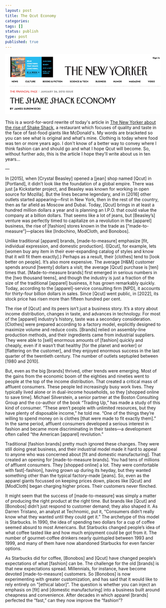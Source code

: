 ```yaml
---
layout: post
title: The Qcut Economy
categories:
tags: []
status: publish
type: post
published: true
---
```


<img src="/img/new-yorker-shake-shack-economy.png" alt="New Yorker masthead" />

 This is a word-for-word rewrite of today's article in <a href="http://www.newyorker.com/magazine/2015/01/26/shake-shack-economy">The New Yorker about the rise of Shake Shack</a>, a restaurant which focuses of quality and taste in the face of fast-food giants like McDonald's. My words are bracketed so you can see what is original and what's mine. Clothing is today where food was ten or more years ago. I don't know of a better way to convey where I think fashion can and should go and what I hope Qcut will become. So, without further ado, this is the article I hope they'll write about us in ten years...
 
 ––
 
 In [2015], when [Crystal Beasley] opened a [jean] shop named [Qcut] in [Portland], it didn’t look like the foundation of a global empire. There was just [a Kickstarter project, and Beasley was known for working in open source for Mozilla]. But the lines became legendary, and in [2016] other outlets started appearing—first in New York, then in the rest of the country, then as far afield as Moscow and Dubai. Today, [Qcut] brings in at least a hundred million dollars a year and is planning an I.P.O. that could value the company at a billion dollars. That seems like a lot of jeans, but [Beasley’s] venture was perfectly timed to capitalize on a revolution in the [apparel] business, the rise of [fashion] stores known in the trade as [“made-to-measure”]—places like [Indochino, ModCloth, and Bonobos].

Unlike traditional [apparel] brands, [made-to-measure] emphasize [fit, individual expression, and domestic production]. ([Qcut], for example, lets [women buy any item in their ever-expanding catalog of styles and know that it will fit them exactly].) Perhaps as a result, their [clothes] tend to [look better on people]. It’s also more expensive. The average [H&M] customer spends around [twenty] dollars a visit; the average [Qcut] purchase is [ten] times that. [Made-to-measure brands] first emerged in serious numbers in the [two thousand teens], and though the industry is just a fraction of the size of the traditional [apparel] business, it has grown remarkably quickly. Today, according to the [apparel]-service consulting firm [NPD], it accounts for thirty-four billion dollars in sales. Since [Qcut] went public, in [2022], its stock price has risen more than fifteen hundred per cent.


The rise of [Qcut] and its peers isn’t just a business story. It’s a story about income distribution, changes in taste, and advances in technology. For most of the [apparel] industry’s history, taste was a secondary consideration. [Clothes] were prepared according to a factory model, explicitly designed to maximize volume and reduce costs. [Brands] relied on assembly-line production methods, and their ingredients came from industrial suppliers. They were able to [sell] enormous amounts of [fashion] quickly and cheaply, even if it wasn’t that healthy [for the planet and worker] or [flattering on the customer], and they enjoyed enormous success in the last quarter of the twentieth century. The number of outlets septupled between [1980 and 2010].

But, even as the big [brands] thrived, other trends were emerging. Most of the gains from the economic boom of the eighties and nineties went to people at the top of the income distribution. That created a critical mass of affluent consumers. These people led increasingly busy work lives. They typically lived alone or in dual-income households, so they [shopped online  to save time]. Michael Silverstein, a senior partner at the Boston Consulting Group and the co-author of the book “Trading Up,” has made a study of this kind of consumer. “These aren’t people with unlimited resources, but they have plenty of disposable income,” he told me. “One of the things they’re willing to spend money on is clothes [that were made to fit exactly them].” In the same period, affluent consumers developed a serious interest in fashion and became more discriminating in their tastes—a development often called “the American [apparel] revolution.” 

Traditional [fashion brands] pretty much ignored these changes. They were still doing great business, and their industrial model made it hard to appeal to anyone who was concerned about [fit and domestic manufacturing]. That created an opening for [made-to-measure brands]. You had tens of millions of affluent consumers. They [shopped online] a lot. They were comfortable with fast[-fashion], having grown up during its heyday, but they wanted something other than the typical factory-made [jeans]. So, even as the apparel giants focussed on keeping prices down, places like [Qcut] and [ModCloth] began charging higher prices. Their customers never flinched.

It might seem that the success of [made-to-measure] was simply a matter of producing the right product at the right time. But brands like [Qcut] and [Bonobos] didn’t just respond to customer demand; they also shaped it. As Darren Tristano, an analyst at Technomic, put it, “Consumers didn’t really know what they wanted until they could get it.” The archetype of this model is Starbucks. In 1990, the idea of spending two dollars for a cup of coffee seemed absurd to most Americans. But Starbucks changed people’s idea of what coffee tasted like and how much enjoyment could be got from it. The number of gourmet-coffee drinkers nearly quintupled between 1993 and 1999, and many of them have now abandoned Starbucks for even fancier options.

As Starbucks did for coffee, [Bonobos] and [Qcut] have changed people’s expectations of what [fashion] can be. The challenge for the old [brands] is that new expectations spread. Millennials, for instance, have become devoted [made-to-measure] customers. So [Bonobos] is now experimenting with greater customization, and has said that it would like to rely entirely on "[ethical labor]". The question is whether you can inject an emphasis on [fit] and [domestic manufacturing] into a business built around cheapness and convenience. After decades in which apparel [brands] perfected the “fast,” can they now improve the “fashion”? 